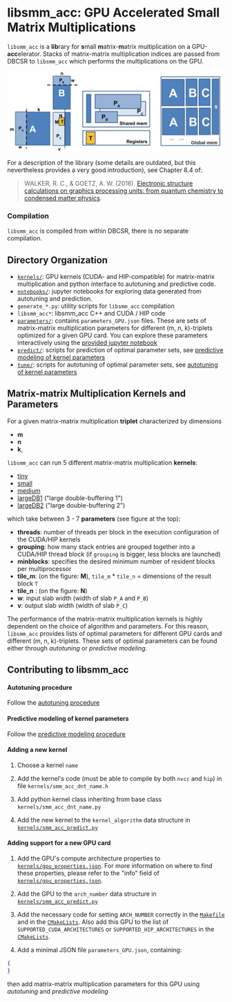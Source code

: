 # libsmm_acc: GPU Accelerated Small Matrix Multiplications

`libsmm_acc` is a **lib**rary for **s**mall **m**atrix-**m**atrix multiplication on a GPU-**acc**elerator. Stacks of matrix-matrix multiplication indices are passed from DBCSR to `libsmm_acc` which performs the multiplications on the GPU.

![libsmm_acc parameters](../../../docs/media/images/libsmm_acc_parameters_and_memory.png)

For a description of the library (some details are outdated, but this nevertheless provides a very good introduction), see Chapter 8.4 of:

> WALKER, R. C., & GOETZ, A. W. (2016). [Electronic structure calculations on graphics processing units: from quantum chemistry to condensed matter physics](https://onlinelibrary.wiley.com/doi/pdf/10.1002/9781118670712).

### Compilation

`libsmm_acc` is compiled from within DBCSR, there is no separate compilation.

## Directory Organization

- [`kernels/`](kernels/): GPU kernels (CUDA- and HIP-compatible) for matrix-matrix multiplication and python interface to autotuning and predictive code.
- [`notebooks/`](notebooks/): jupyter notebooks for exploring data generated from autotuning and prediction.
- `generate_*.py`: utility scripts for `libsmm_acc` compilation
- `libsmm_acc*`: libsmm_acc C++ and CUDA / HIP code
- [`parameters/`](parameters/): contains `parameters_GPU.json` files. These are sets of matrix-matrix multiplication parameters for different (m, n, k)-triplets optimized for a given GPU card. You can explore these parameters interactively using the [provided jupyter notebook](notebooks/inspect_autotuned_parameters.ipynb)
- [`predict/`](predict/): scripts for prediction of optimal parameter sets, see [predictive modeling of kernel parameters](predict/README.md)
- [`tune/`](tune/): scripts for autotuning of optimal parameter sets, see [autotuning of kernel parameters](tune/README.md)

## Matrix-matrix Multiplication Kernels and Parameters

For a given matrix-matrix multiplication **triplet** characterized by dimensions

- **m**
- **n**
- **k**,

`libsmm_acc` can run 5 different matrix-matrix multiplication **kernels**:

- [tiny](kernels/smm_acc_dnt_tiny.h)
- [small](kernels/smm_acc_dnt_small.h)
- [medium](kernels/smm_acc_dnt_medium.h)
- [largeDB1](kernels/smm_acc_dnt_largeDB1.h) ("large double-buffering 1")
- [largeDB2](kernels/smm_acc_dnt_largeDB2.h) ("large double-buffering 2")

which take between 3 - 7 **parameters** (see figure at the top):

- **threads**: number of threads per block in the execution configuration of the CUDA/HIP kernels
- **grouping**: how many stack entries are grouped together into a CUDA/HIP thread block (if `grouping` is bigger, less blocks are launched)
- **minblocks**: specifies the desired minimum number of resident blocks per multiprocessor
- **tile_m**: (on the figure: **M**), `tile_m` * `tile_n` = dimensions of the result block `T`
- **tile_n** : (on the figure: **N**)
- **w**: input slab width (width of slab `P_A` and `P_B`)
- **v**: output slab width (width of slab `P_C`)

The performance of the matrix-matrix multiplication kernels is highly dependent on the choice of algorithm and parameters. For this reason, `libsmm_acc` provides lists of optimal parameters for different GPU cards and different (m, n, k)-triplets. These sets of optimal parameters can be found either through *autotuning* or *predictive modeling*.

## Contributing to libsmm_acc

#### Autotuning procedure

Follow the [autotuning procedure](tune/README.md)

#### Predictive modeling of kernel parameters

Follow the [predictive modeling procedure](predict/README.md)

#### Adding a new kernel

1. Choose a kernel `name`

2. Add the kernel's code (must be able to compile by both `nvcc` and `hip`) in file `kernels/smm_acc_dnt_name.h`

3. Add python kernel class inheriting from base class `kernels/smm_acc_dnt_name.py`

4. Add the new kernel to the `kernel_algorithm` data structure in [`kernels/smm_acc_predict.py`](kernels/smm_acc_predict.py)

#### Adding support for a new GPU card

1. Add the GPU's compute architecture properties to [`kernels/gpu_properties.json`](kernels/gpu_properties.json). For more information on where to find these properties, please refer to the "info" field of [`kernels/gpu_properties.json`](kernels/gpu_properties.json).

2. Add the GPU to the `arch_number` data structure in [`kernels/smm_acc_predict.py`](kernels/smm_acc_predict.py)

3. Add the necessary code for setting `ARCH_NUMBER` correctly in the [`Makefile`](../../../../Makefile) and in the [`CMakeLists`](CMakeLists.txt). Also add this GPU to the list of `SUPPORTED_CUDA_ARCHITECTURES` or `SUPPORTED_HIP_ARCHITECTURES` in the [`CMakeLists`](CMakeLists.txt).

4. Add a minimal JSON file `parameters_GPU.json`, containing:

```json
{
}
```

then add matrix-matrix multiplication parameters for this GPU using *autotuning* and *predictive modeling*

